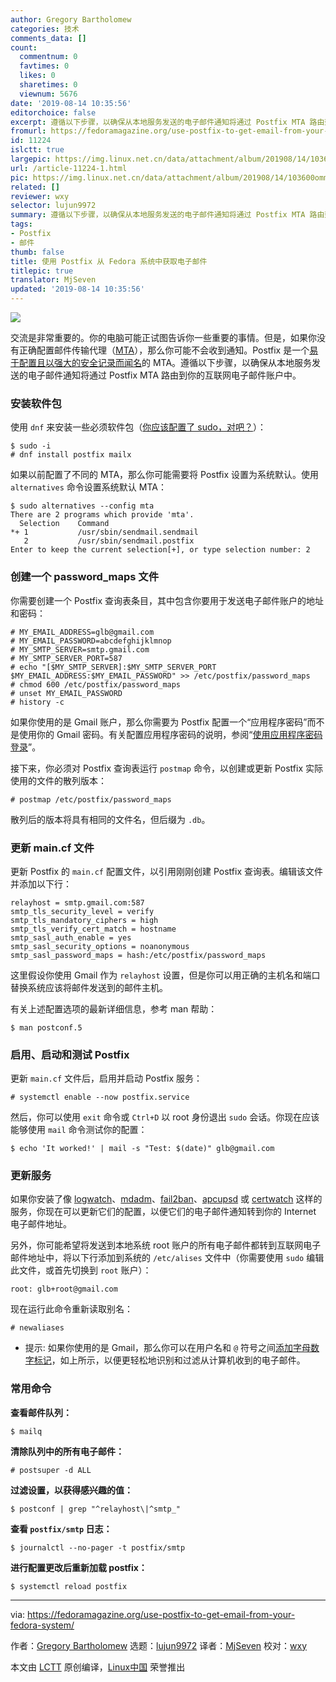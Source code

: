 ```yaml
---
author: Gregory Bartholomew
categories: 技术
comments_data: []
count:
  commentnum: 0
  favtimes: 0
  likes: 0
  sharetimes: 0
  viewnum: 5676
date: '2019-08-14 10:35:56'
editorchoice: false
excerpt: 遵循以下步骤，以确保从本地服务发送的电子邮件通知将通过 Postfix MTA 路由到你的互联网电子邮件账户中。
fromurl: https://fedoramagazine.org/use-postfix-to-get-email-from-your-fedora-system/
id: 11224
islctt: true
largepic: https://img.linux.net.cn/data/attachment/album/201908/14/103600ommpur23nmmmmurz.jpg
url: /article-11224-1.html
pic: https://img.linux.net.cn/data/attachment/album/201908/14/103600ommpur23nmmmmurz.jpg.thumb.jpg
related: []
reviewer: wxy
selector: lujun9972
summary: 遵循以下步骤，以确保从本地服务发送的电子邮件通知将通过 Postfix MTA 路由到你的互联网电子邮件账户中。
tags:
- Postfix
- 邮件
thumb: false
title: 使用 Postfix 从 Fedora 系统中获取电子邮件
titlepic: true
translator: MjSeven
updated: '2019-08-14 10:35:56'
---
```


![](/data/attachment/album/201908/14/103600ommpur23nmmmmurz.jpg)


交流是非常重要的。你的电脑可能正试图告诉你一些重要的事情。但是，如果你没有正确配置邮件传输代理（[MTA](https://en.wikipedia.org/wiki/Message_transfer_agent)），那么你可能不会收到通知。Postfix 是一个[易于配置且以强大的安全记录而闻名](https://en.wikipedia.org/wiki/Postfix_(software))的 MTA。遵循以下步骤，以确保从本地服务发送的电子邮件通知将通过 Postfix MTA 路由到你的互联网电子邮件账户中。


### 安装软件包


使用 `dnf` 来安装一些必须软件包（[你应该配置了 sudo，对吧？](https://fedoramagazine.org/howto-use-sudo/)）：



```
$ sudo -i
# dnf install postfix mailx
```

如果以前配置了不同的 MTA，那么你可能需要将 Postfix 设置为系统默认。使用 `alternatives` 命令设置系统默认 MTA：



```
$ sudo alternatives --config mta
There are 2 programs which provide 'mta'.
  Selection    Command
*+ 1           /usr/sbin/sendmail.sendmail
   2           /usr/sbin/sendmail.postfix
Enter to keep the current selection[+], or type selection number: 2
```

### 创建一个 password\_maps 文件


你需要创建一个 Postfix 查询表条目，其中包含你要用于发送电子邮件账户的地址和密码：



```
# MY_EMAIL_ADDRESS=glb@gmail.com
# MY_EMAIL_PASSWORD=abcdefghijklmnop
# MY_SMTP_SERVER=smtp.gmail.com
# MY_SMTP_SERVER_PORT=587
# echo "[$MY_SMTP_SERVER]:$MY_SMTP_SERVER_PORT $MY_EMAIL_ADDRESS:$MY_EMAIL_PASSWORD" >> /etc/postfix/password_maps
# chmod 600 /etc/postfix/password_maps
# unset MY_EMAIL_PASSWORD
# history -c
```

如果你使用的是 Gmail 账户，那么你需要为 Postfix 配置一个“应用程序密码”而不是使用你的 Gmail 密码。有关配置应用程序密码的说明，参阅“[使用应用程序密码登录](https://support.google.com/accounts/answer/185833)”。


接下来，你必须对 Postfix 查询表运行 `postmap` 命令，以创建或更新 Postfix 实际使用的文件的散列版本：



```
# postmap /etc/postfix/password_maps
```

散列后的版本将具有相同的文件名，但后缀为 `.db`。


### 更新 main.cf 文件


更新 Postfix 的 `main.cf` 配置文件，以引用刚刚创建 Postfix 查询表。编辑该文件并添加以下行：



```
relayhost = smtp.gmail.com:587
smtp_tls_security_level = verify
smtp_tls_mandatory_ciphers = high
smtp_tls_verify_cert_match = hostname
smtp_sasl_auth_enable = yes
smtp_sasl_security_options = noanonymous
smtp_sasl_password_maps = hash:/etc/postfix/password_maps
```

这里假设你使用 Gmail 作为 `relayhost` 设置，但是你可以用正确的主机名和端口替换系统应该将邮件发送到的邮件主机。


有关上述配置选项的最新详细信息，参考 man 帮助：



```
$ man postconf.5
```

### 启用、启动和测试 Postfix


更新 `main.cf` 文件后，启用并启动 Postfix 服务：



```
# systemctl enable --now postfix.service
```

然后，你可以使用 `exit` 命令或 `Ctrl+D` 以 root 身份退出 `sudo` 会话。你现在应该能够使用 `mail` 命令测试你的配置：



```
$ echo 'It worked!' | mail -s "Test: $(date)" glb@gmail.com
```

### 更新服务


如果你安装了像 [logwatch](https://src.fedoraproject.org/rpms/logwatch)、[mdadm](https://fedoramagazine.org/mirror-your-system-drive-using-software-raid/)、[fail2ban](https://fedoraproject.org/wiki/Fail2ban_with_FirewallD)、[apcupsd](https://src.fedoraproject.org/rpms/apcupsd) 或 [certwatch](https://www.linux.com/learn/automated-certificate-expiration-checks-centos) 这样的服务，你现在可以更新它们的配置，以便它们的电子邮件通知转到你的 Internet 电子邮件地址。


另外，你可能希望将发送到本地系统 root 账户的所有电子邮件都转到互联网电子邮件地址中，将以下行添加到系统的 `/etc/alises` 文件中（你需要使用 `sudo` 编辑此文件，或首先切换到 `root` 账户）：



```
root: glb+root@gmail.com
```

现在运行此命令重新读取别名：



```
# newaliases
```

* 提示: 如果你使用的是 Gmail，那么你可以在用户名和 `@` 符号之间[添加字母数字标记](https://gmail.googleblog.com/2008/03/2-hidden-ways-to-get-more-from-your.html)，如上所示，以便更轻松地识别和过滤从计算机收到的电子邮件。


### 常用命令


**查看邮件队列：**



```
$ mailq
```

**清除队列中的所有电子邮件：**



```
# postsuper -d ALL
```

**过滤设置，以获得感兴趣的值：**



```
$ postconf | grep "^relayhost\|^smtp_"
```

**查看 `postfix/smtp` 日志：**



```
$ journalctl --no-pager -t postfix/smtp
```

**进行配置更改后重新加载 postfix：**



```
$ systemctl reload postfix
```



---


via: <https://fedoramagazine.org/use-postfix-to-get-email-from-your-fedora-system/>


作者：[Gregory Bartholomew](https://fedoramagazine.org/author/glb/) 选题：[lujun9972](https://github.com/lujun9972) 译者：[MjSeven](https://github.com/MjSeven) 校对：[wxy](https://github.com/wxy)


本文由 [LCTT](https://github.com/LCTT/TranslateProject) 原创编译，[Linux中国](https://linux.cn/) 荣誉推出